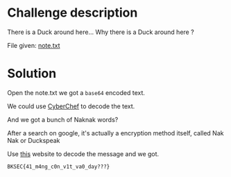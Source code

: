 # Challenge description
There is a Duck around here... Why there is a Duck around here ?

File given: [note.txt](Challenge_files/quack/note.txt)
# Solution
Open the note.txt we got a ```base64``` encoded text. 

We could use [CyberChef](https://gchq.github.io/CyberChef/) to decode the text.

And we got a bunch of Naknak words? 

After a search on google, it's actually a encryption method itself, called Nak Nak or Duckspeak

Use [this](https://www.dcode.fr/nak-nak-duckspeak) website to decode the message and we got.

```BKSEC{41_m4ng_c0n_v1t_va0_day???}```


